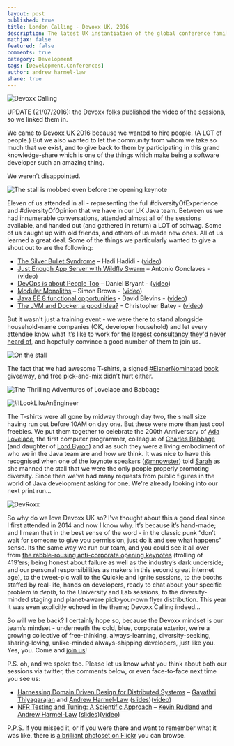 ```yaml
---
layout: post
published: true
title: London Calling - Devoxx UK, 2016
description: The latest UK instantiation of the global conference family returns!
mathjax: false
featured: false
comments: true
category: Development
tags: [Development,Conferences]
author: andrew_harmel-law
share: true
---
```

![Devoxx Calling](https://c2.staticflickr.com/8/7362/27651484826_5d81af5701_o.jpg)

UPDATE (21/07/2016): the Devoxx folks published the video of the sessions, so we linked them in.

We came to [Devoxx UK 2016](http://www.devoxx.co.uk/) because we wanted to hire people. (A LOT of people.) But we also wanted to let the community from whom we take so much that we exist, and to give back to them by participating in this grand knowledge-share which is one of the things which make being a software developer such an amazing thing.

We weren’t disappointed.

![The stall is mobbed even before the opening keynote](https://pbs.twimg.com/media/CkabqsqXIAANgrW.jpg)

Eleven of us attended in all - representing the full #diversityOfExperience and #diversityOfOpinion that we have in our UK Java team.  Between us we had innumerable conversations, attended almost all of the sessions available, and handed out (and gathered in return) a LOT of schwag. Some of us caught up with old friends, and others of us made new ones.  All of us learned a great deal.  Some of the things we particularly wanted to give a shout out to are the following:

  * [The Silver Bullet Syndrome](http://cfp.devoxx.co.uk/2016/talk/JCY-5682/The_Silver_Bullet_Syndrome) – Hadi Hadidi - ([video](https://www.youtube.com/watch?v=_xjpO3y_Np4))
  * [Just Enough App Server with Wildfly Swarm](http://cfp.devoxx.co.uk/2016/talk/EQU-3820/Just_enough_app_server) – Antonio Gonclaves - ([video](https://www.youtube.com/watch?v=5BvJVAlZyvo))
  * [DevOps is about People Too](http://cfp.devoxx.co.uk/2016/talk/HBI-7783/DevOps_-_Microservices,_containers,_platforms,_tooling..._Oh_yeah,_and_people) – Daniel Bryant - ([video](https://www.youtube.com/watch?v=TrjeyRAEp48))
  * [Modular Monoliths](http://cfp.devoxx.co.uk/2016/talk/ZGV-2861/Modular_monoliths) – Simon Brown - ([video](https://www.youtube.com/watch?v=SV5RVzKZueA&index=6&list=PLKuh52zVrL6nfAsBjMTTBIYlJHoMebDO6))
  * [Java EE 8 functional opportunities](http://cfp.devoxx.co.uk/2016/talk/INP-9934/Java_EE_8_Functional_Opportunities) - David Blevins - ([video](https://www.youtube.com/watch?v=MgMrJOdTevk))
  * [The JVM and Docker, a good idea?](http://cfp.devoxx.co.uk/2016/talk/SHM-5532/The_JVM_and_Docker,_a_good_idea%3F) - Christopher Batey - ([video](https://www.youtube.com/watch?v=w1rZOY5gbvk))

But it wasn't just a training event - we were there to stand alongside household-name companies (OK, developer household) and let every attendee know what it’s like to work for [the largest consultancy they'd never heard of](https://www.capgemini.com/), and hopefully convince a good number of them to join us.  

![On the stall](https://c2.staticflickr.com/8/7366/27653557525_19eccca805_b.jpg)

The fact that we had awesome T-shirts, a signed [#EisnerNominated](http://www.comic-con.org/awards/2016-eisner-award-nominees) [book](http://sydneypadua.com/2dgoggles/the-book/) giveaway, and free pick-and-mix didn't hurt either.  

![The Thrilling Adventures of Lovelace and Babbage](https://pbs.twimg.com/media/Ckfu-9HW0AAiyZz.jpg:large)
  
![#ILookLikeAnEngineer](https://pbs.twimg.com/media/Cka58uIWYAAYaLn.jpg)

The T-shirts were all gone by midway through day two, the small size having run out before 10AM on day one.  But these were more than just cool freebies.  We put them together to celebrate the 200th Anniversary of [Ada Lovelace](http://blog.stephenwolfram.com/2015/12/untangling-the-tale-of-ada-lovelace/), the first computer programmer, colleague of [Charles Babbage](https://en.wikipedia.org/wiki/Charles_Babbage) (and daughter of [Lord Byron](https://en.wikipedia.org/wiki/Lord_Byron)) and as such they were a living embodiment of who we in the Java team are and how we think.  It was nice to have this recognised when one of the keynote speakers ([@mnowster](http://twitter.com/mnowster)) told [Sarah](https://capgemini.github.io/authors/#author-sarah-saunders) as she manned the stall that we were the only people properly promoting diversity.  Since then we've had many requests from public figures in the world of Java development asking for one.  We're already looking into our next print run...

![DevRoxx](https://c2.staticflickr.com/8/7708/27072508464_f710945a82_b.jpg)

So why do we love Devoxx UK so?  I've thought about this a good deal since I first attended in 2014 and now I know why. It’s because it’s hand-made; and I mean that in the best sense of the word - in the classic punk “don’t wait for someone to give you permission, just do it and see what happens” sense. Its the same way we run our team, and you could see it all over - from [the rabble-rousing anti-corporate opening keynotes](https://www.youtube.com/watch?v=RHnOZj4_dL8) (trolling of 419’ers; being honest about failure as well as the industry’s dark underside; and our personal responsibilities as makers in this second great internet age), to the tweet-pic wall to the Quickie and Ignite sessions, to the booths staffed by real-life, hands on developers, ready to chat about your specific problem _in depth_, to the University and Lab sessions, to the diversity-minded staging and planet-aware pick-your-own flyer distribution.  This year it was even explicitly echoed in the theme; Devoxx Calling indeed...

So will we be back?  I certainly hope so, because the Devoxx mindset is our team’s mindset - underneath the cold, blue, corporate exterior, we’re a growing collective of free-thinking, always-learning, diversity-seeking, sharing-loving, unlike-minded always-shipping developers, just like you.  Yes, you.  Come and [join us](https://www.uk.capgemini.com/jobs/search/java?submit=Search)!

P.S. oh, and we spoke too.  Please let us know what you think about both our sessions via twitter, the comments below, or even face-to-face next time you see us:

 * [Harnessing Domain Driven Design for Distributed Systems](http://cfp.devoxx.co.uk/2016/talk/JTS-9279/Harnessing_Domain_Driven_Design_for_Distributed_Systems) – [Gayathri Thiyagarajan](http://twitter.com/gaythu_rajan) and [Andrew Harmel-Law](http://twitter.com/al94781) ([slides](https://speakerdeck.com/andrewharmellaw/harnessing-domain-driven-design-for-distributed-systems))([video](https://www.youtube.com/watch?list=PLKuh52zVrL6nfAsBjMTTBIYlJHoMebDO6&v=j5tFNT55kmM))
 * [NFR Testing and Tuning: A Scientific Approach](http://cfp.devoxx.co.uk/2016/talk/LSP-1318/Performance_Testing_Distributed_Systems_for_the_Masses_-_Two_Years_Worth_of_Lessons_Learned) – [Kevin Rudland](http://twitter.com/kevinrudland) and [Andrew Harmel-Law](http://twitter.com/al94781) ([slides](https://speakerdeck.com/andrewharmellaw/non-functional-testing-and-tuning-a-scientific-approach))([video](https://www.youtube.com/watch?v=SgM-ZRs-CyY))

P.P.S. if you missed it, or if you were there and want to remember what it was like, there is [a brilliant photoset on Flickr](https://www.flickr.com/photos/125714253@N02/sets/72157667121902353/) you can browse.
